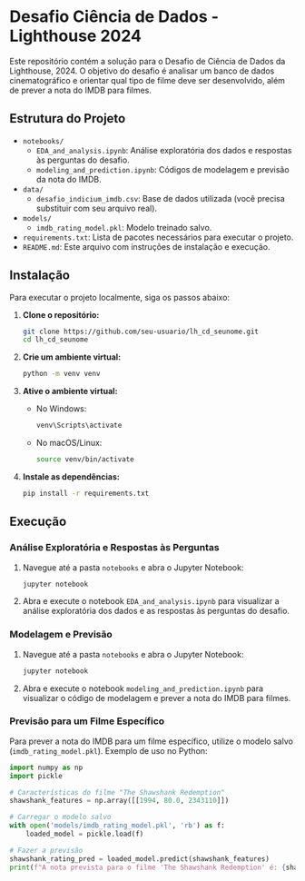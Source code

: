 # Desafio Ciência de Dados - Lighthouse 2024

Este repositório contém a solução para o Desafio de Ciência de Dados da Lighthouse, 2024. O objetivo do desafio é analisar um banco de dados cinematográfico e orientar qual tipo de filme deve ser desenvolvido, além de prever a nota do IMDB para filmes.

## Estrutura do Projeto

- `notebooks/`
  - `EDA_and_analysis.ipynb`: Análise exploratória dos dados e respostas às perguntas do desafio.
  - `modeling_and_prediction.ipynb`: Códigos de modelagem e previsão da nota do IMDB.
- `data/`
  - `desafio_indicium_imdb.csv`: Base de dados utilizada (você precisa substituir com seu arquivo real).
- `models/`
  - `imdb_rating_model.pkl`: Modelo treinado salvo.
- `requirements.txt`: Lista de pacotes necessários para executar o projeto.
- `README.md`: Este arquivo com instruções de instalação e execução.

## Instalação

Para executar o projeto localmente, siga os passos abaixo:

1. **Clone o repositório:**

   ```bash
   git clone https://github.com/seu-usuario/lh_cd_seunome.git
   cd lh_cd_seunome
   ```

2. **Crie um ambiente virtual:**

   ```bash
   python -m venv venv
   ```

3. **Ative o ambiente virtual:**

   - No Windows:
     ```bash
     venv\Scripts\activate
     ```
   - No macOS/Linux:
     ```bash
     source venv/bin/activate
     ```

4. **Instale as dependências:**

   ```bash
   pip install -r requirements.txt
   ```

## Execução

### Análise Exploratória e Respostas às Perguntas

1. Navegue até a pasta `notebooks` e abra o Jupyter Notebook:

   ```bash
   jupyter notebook
   ```

2. Abra e execute o notebook `EDA_and_analysis.ipynb` para visualizar a análise exploratória dos dados e as respostas às perguntas do desafio.

### Modelagem e Previsão

1. Navegue até a pasta `notebooks` e abra o Jupyter Notebook:

   ```bash
   jupyter notebook
   ```

2. Abra e execute o notebook `modeling_and_prediction.ipynb` para visualizar o código de modelagem e prever a nota do IMDB para filmes.

### Previsão para um Filme Específico

Para prever a nota do IMDB para um filme específico, utilize o modelo salvo (`imdb_rating_model.pkl`). Exemplo de uso no Python:

```python
import numpy as np
import pickle

# Características do filme "The Shawshank Redemption"
shawshank_features = np.array([[1994, 80.0, 2343110]])

# Carregar o modelo salvo
with open('models/imdb_rating_model.pkl', 'rb') as f:
    loaded_model = pickle.load(f)

# Fazer a previsão
shawshank_rating_pred = loaded_model.predict(shawshank_features)
print(f"A nota prevista para o filme 'The Shawshank Redemption' é: {shawshank_rating_pred[0]}")
```
